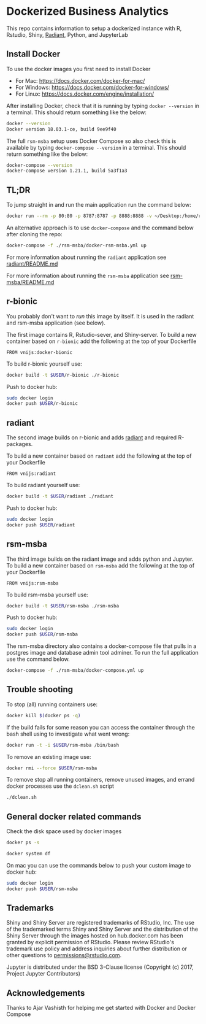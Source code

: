 Dockerized Business Analytics
==================================

This repo contains information to setup a dockerized instance with R, Rstudio, Shiny, [Radiant](https://radiant-rstats/radiant), Python, and JupyterLab 

## Install Docker

To use the docker images you first need to install Docker

* For Mac: https://docs.docker.com/docker-for-mac/
* For Windows: https://docs.docker.com/docker-for-windows/
* For Linux: https://docs.docker.com/engine/installation/

After installing Docker, check that it is running by typing `docker --version` in a terminal. This should return something like the below:

```bash
docker --version
Docker version 18.03.1-ce, build 9ee9f40
```

The full `rsm-msba` setup uses Docker Compose so also check this is available by typing `docker-compose --version` in a terminal. This should return something like the below:

```bash
docker-compose --version
docker-compose version 1.21.1, build 5a3f1a3
```

## TL;DR

To jump straight in and run the main application run the command below:

```bash
docker run --rm -p 80:80 -p 8787:8787 -p 8888:8888 -v ~/Desktop:/home/rstudio/Desktop -v ~/Dropbox:/home/rstudio/Dropbox vnijs/rsm-msba
```

An alternative approach is to use `docker-compose` and the command below after cloning the repo:

```bash
docker-compose -f ./rsm-msba/docker-rsm-msba.yml up
```

For more information about running the `radiant` application see [radiant/README.md](./radiant/README.md)

For more information about running the `rsm-msba` application see [rsm-msba/README.md](./rsm-msba/README.md)

## r-bionic

You probably don't want to _run_ this image by itself. It is used in the radiant and rsm-msba application (see below).

The first image contains R, Rstudio-sever, and Shiny-server. To build a new container based on `r-bionic` add the following at the top of your Dockerfile

```
FROM vnijs:docker-bionic
```

To build r-bionic yourself use:

```sh
docker build -t $USER/r-bionic ./r-bionic
```

Push to docker hub:

```bash
sudo docker login 
docker push $USER/r-bionic
```

## radiant

The second image builds on r-bionic and adds [radiant](https://github.com/radiant-rstats/radiant) and required R-packages. 


To build a new container based on `radiant` add the following at the top of your Dockerfile

```
FROM vnijs:radiant
```

To build radiant yourself use:

```sh
docker build -t $USER/radiant ./radiant
```

Push to docker hub:

```bash
sudo docker login 
docker push $USER/radiant
```

## rsm-msba

The third image builds on the radiant image and adds python and Jupyter. To build a new container based on `rsm-msba` add the following at the top of your Dockerfile

```
FROM vnijs:rsm-msba
```

To build rsm-msba yourself use:

```sh
docker build -t $USER/rsm-msba ./rsm-msba
```

Push to docker hub:

```bash
sudo docker login 
docker push $USER/rsm-msba
```

The rsm-msba directory also contains a docker-compose file that pulls in a postgres image and database admin tool adminer. To run the full application use the command below. 

```sh
docker-compose -f ./rsm-msba/docker-compose.yml up
```

## Trouble shooting 

To stop (all) running containers use:

```bash
docker kill $(docker ps -q)
```

If the build fails for some reason you can access the container through the bash shell using to investigate what went wrong:

```sh
docker run -t -i $USER/rsm-msba /bin/bash
```

To remove an existing image use:

```sh
docker rmi --force $USER/rsm-msba
```

To remove stop all running containers, remove unused images, and errand docker processes use the `dclean.sh` script

```sh
./dclean.sh
```

## General docker related commands

Check the disk space used by docker images

```bash
docker ps -s
```

```bash
docker system df
```

On mac you can use the commands below to push your custom image to docker hub:

```bash
sudo docker login 
docker push $USER/rsm-msba
```

## Trademarks

Shiny and Shiny Server are registered trademarks of RStudio, Inc. The use of the trademarked terms Shiny and Shiny Server and the distribution of the Shiny Server through the images hosted on hub.docker.com has been granted by explicit permission of RStudio. Please review RStudio's trademark use policy and address inquiries about further distribution or other questions to permissions@rstudio.com.

Jupyter is distributed under the BSD 3-Clause license (Copyright (c) 2017, Project Jupyter Contributors)

## Acknowledgements

Thanks to Ajar Vashisth for helping me get started with Docker and Docker Compose 
